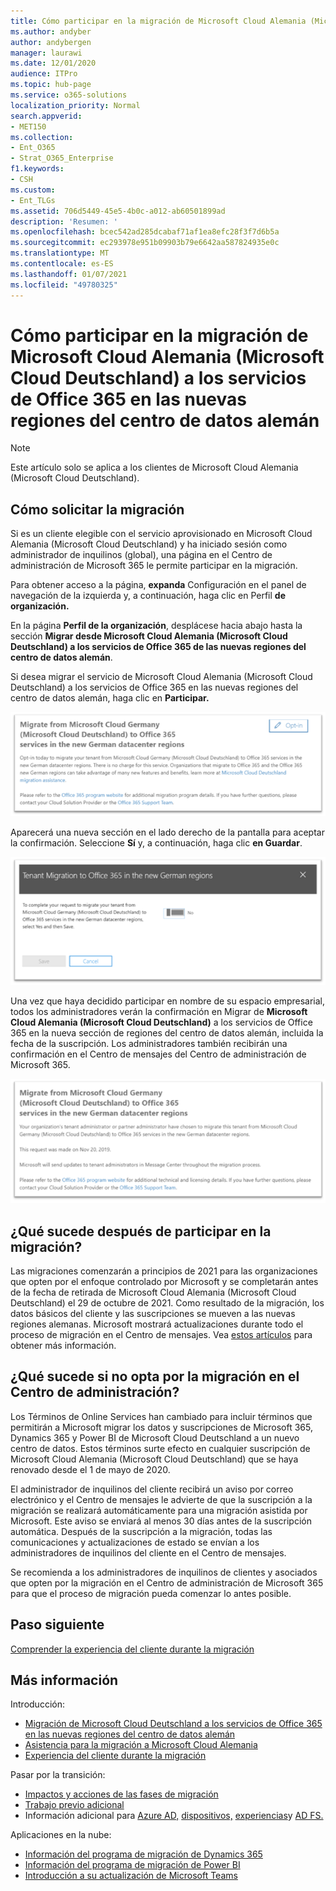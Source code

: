 ```yaml
---
title: Cómo participar en la migración de Microsoft Cloud Alemania (Microsoft Cloud Deutschland) a los servicios de Office 365 en las nuevas regiones del centro de datos alemán
ms.author: andyber
author: andybergen
manager: laurawi
ms.date: 12/01/2020
audience: ITPro
ms.topic: hub-page
ms.service: o365-solutions
localization_priority: Normal
search.appverid:
- MET150
ms.collection:
- Ent_O365
- Strat_O365_Enterprise
f1.keywords:
- CSH
ms.custom:
- Ent_TLGs
ms.assetid: 706d5449-45e5-4b0c-a012-ab60501899ad
description: 'Resumen: '
ms.openlocfilehash: bcec542ad285dcabaf71af1ea8efc28f3f7d6b5a
ms.sourcegitcommit: ec293978e951b09903b79e6642aa587824935e0c
ms.translationtype: MT
ms.contentlocale: es-ES
ms.lasthandoff: 01/07/2021
ms.locfileid: "49780325"
---
```

# <a name="how-to-opt-in-for-migration-from-microsoft-cloud-germany-microsoft-cloud-deutschland-to-office-365-services-in-the-new-german-datacenter-regions"></a>Cómo participar en la migración de Microsoft Cloud Alemania (Microsoft Cloud Deutschland) a los servicios de Office 365 en las nuevas regiones del centro de datos alemán

>[!Note]
>Este artículo solo se aplica a los clientes de Microsoft Cloud Alemania (Microsoft Cloud Deutschland).
>

## <a name="how-to-request-migration"></a>Cómo solicitar la migración

Si es un cliente elegible con el servicio aprovisionado en Microsoft Cloud Alemania (Microsoft Cloud Deutschland) y ha iniciado sesión como administrador de inquilinos (global), una página en el Centro de administración de Microsoft 365 le permite participar en la migración.

Para obtener acceso a la página, **expanda** Configuración en el panel de navegación de la izquierda y, a continuación, haga clic en Perfil **de organización.**

En la página **Perfil de la organización**, desplácese hacia abajo hasta la sección **Migrar desde Microsoft Cloud Alemania (Microsoft Cloud Deutschland) a los servicios de Office 365 de las nuevas regiones del centro de datos alemán**.

Si desea migrar el servicio de Microsoft Cloud Alemania (Microsoft Cloud Deutschland) a los servicios de Office 365 en las nuevas regiones del centro de datos alemán, haga clic en **Participar.**
 
![Introducción a la participación](../media/ms-cloud-germany-migration-opt-in/tenant-migration.png)

Aparecerá una nueva sección en el lado derecho de la pantalla para aceptar la confirmación. Seleccione **Sí** y, a continuación, haga clic **en Guardar**.
 
![Aceptación de la participación](../media/ms-cloud-germany-migration-opt-in/tenant-migration-new-regions.png)

Una vez que haya decidido participar en nombre de su espacio empresarial, todos los administradores verán la confirmación en Migrar de **Microsoft Cloud Alemania (Microsoft Cloud Deutschland)** a los servicios de Office 365 en la nueva sección de regiones del centro de datos alemán, incluida la fecha de la suscripción. Los administradores también recibirán una confirmación en el Centro de mensajes del Centro de administración de Microsoft 365. 
 
![Confirmación de participación](../media/ms-cloud-germany-migration-opt-in/tenant-migration2.png)

## <a name="what-happens-after-opting-in-for-migration"></a>¿Qué sucede después de participar en la migración?

Las migraciones comenzarán a principios de 2021 para las organizaciones que opten por el enfoque controlado por Microsoft y se completarán antes de la fecha de retirada de Microsoft Cloud Alemania (Microsoft Cloud Deutschland) el 29 de octubre de 2021.  Como resultado de la migración, los datos básicos del cliente y las suscripciones se mueven a las nuevas regiones alemanas.  Microsoft mostrará actualizaciones durante todo el proceso de migración en el Centro de mensajes. Vea [estos artículos](#more-information) para obtener más información.

## <a name="what-happens-if-you-do-not-opt-in-for-migration-in-admin-center"></a>¿Qué sucede si no opta por la migración en el Centro de administración?

Los Términos de Online Services han cambiado para incluir términos que permitirán a Microsoft migrar los datos y suscripciones de Microsoft 365, Dynamics 365 y Power BI de Microsoft Cloud Deutschland a un nuevo centro de datos. Estos términos surte efecto en cualquier suscripción de Microsoft Cloud Alemania (Microsoft Cloud Deutschland) que se haya renovado desde el 1 de mayo de 2020. 

El administrador de inquilinos del cliente recibirá un aviso por correo electrónico y el Centro de mensajes le advierte de que la suscripción a la migración se realizará automáticamente para una migración asistida por Microsoft. Este aviso se enviará al menos 30 días antes de la suscripción automática. Después de la suscripción a la migración, todas las comunicaciones y actualizaciones de estado se envían a los administradores de inquilinos del cliente en el Centro de mensajes.

Se recomienda a los administradores de inquilinos de clientes y asociados que opten por la migración en el Centro de administración de Microsoft 365 para que el proceso de migración pueda comenzar lo antes posible.

## <a name="next-step"></a>Paso siguiente

[Comprender la experiencia del cliente durante la migración](ms-cloud-germany-transition-experience.md)

## <a name="more-information"></a>Más información

Introducción:

- [Migración de Microsoft Cloud Deutschland a los servicios de Office 365 en las nuevas regiones del centro de datos alemán](ms-cloud-germany-transition.md)
- [Asistencia para la migración a Microsoft Cloud Alemania](https://aka.ms/germanymigrateassist)
- [Experiencia del cliente durante la migración](ms-cloud-germany-transition-experience.md)

Pasar por la transición:

- [Impactos y acciones de las fases de migración](ms-cloud-germany-transition-phases.md)
- [Trabajo previo adicional](ms-cloud-germany-transition-add-pre-work.md)
- Información adicional para [Azure AD,](ms-cloud-germany-transition-azure-ad.md) [dispositivos,](ms-cloud-germany-transition-add-devices.md) [experiencias](ms-cloud-germany-transition-add-experience.md)y [AD FS.](ms-cloud-germany-transition-add-adfs.md)

Aplicaciones en la nube:

- [Información del programa de migración de Dynamics 365](https://aka.ms/d365ceoptin)
- [Información del programa de migración de Power BI](https://aka.ms/pbioptin)
- [Introducción a su actualización de Microsoft Teams](https://aka.ms/SkypeToTeams-Home)
